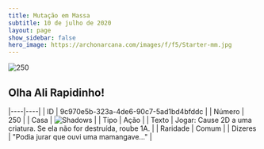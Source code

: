 ```yaml
---
title: Mutação em Massa
subtitle: 10 de julho de 2020
layout: page
show_sidebar: false
hero_image: https://archonarcana.com/images/f/f5/Starter-mm.jpg
---
```


![250](https://cdn.keyforgegame.com/media/card_front/pt/479_250_W2865H7PH76V_pt.png)

## Olha Ali Rapidinho!

|----|----|
| ID | 9c970e5b-323a-4de6-90c7-5ad1bd4bfddc |
| Número | 250 |
| Casa | ![Shadows](https://archonarcana.com/images/thumb/e/ee/Shadows.png/22px-Shadows.png "Sombras") |
| Tipo | Ação |
| Texto | Jogar: Cause 2D a uma criatura.  Se ela não for destruída, roube 1A. |
| Raridade | Comum |
| Dizeres | "Podia jurar que ouvi uma mamangave…" |
